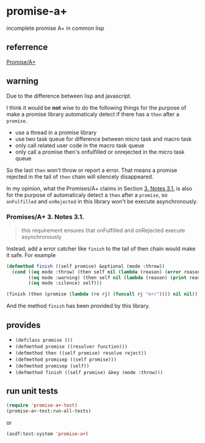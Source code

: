 # promise-a+
incomplete promise A+ in common lisp

## referrence
[Promise/A+](https://promisesaplus.com/)

## warning
Due to the difference between lisp and javascript.

I think it would be **not** wise to do the following things for the purpose of make a promise library automaticaly detect if there has a `then` after a `promise`.

- use a thread in a promise library
- use two task queue for difference between micro task and macro task
- only call related user code in the macro task queue
- only call a promise then's onfulfilled or onrejected in the micro task queue

 So the last `then` won't throw or report a error. That means a promise rejected in the tail of `then` chain will silencely disappeared.

In my opinion, what the Promises/A+ claims in Section [3. Notes 3.1.](https://promisesaplus.com/#point-67) is also for the purpose of automaticaly detect a `then` after a `promise`, so `onFulfilled` and `onRejected` in this library won't be execute asynchronously.

### Promises/A+ 3. Notes 3.1.
>  this requirement ensures that onFulfilled and onRejected execute asynchronously

Instead, add a error catcher like `finish` to the tail of then chain would make it safe. For example
``` lisp
(defmethod finish ((self promise) &optional (mode :throw))
  (cond ((eq mode :throw) (then self nil (lambda (reason) (error reason))))
        ((eq mode :warning) (then self nil (lambda (reason) (print reason))))
        ((eq mode :silence) self)))

(finish (then (promise (lambda (re rj) (funcall rj "err")))) nil nil))
```

And the method `finish` has been provided by this library.

## provides
- `(defclass promise ())`
- `(defmethod promise ((resolver function)))`
- `(defmethod then ((self promise) resolve reject))`
- `(defmethod promisep ((self promise)))`
- `(defmethod promisep (self))`
- `(defmethod finish ((self promise) &key (mode :throw)))`

## run unit tests
``` lisp
(require 'promise-a+-test)
(promise-a+-test:run-all-tests)
```

or

``` lisp
(asdf:test-system 'promise-a+)
```

